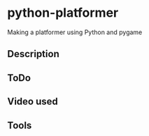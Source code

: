 # python-platformer
Making a platformer using Python and pygame



<h2>Description</h2>


<h2>ToDo</h2>


<h2>Video used</h2>

<h2>Tools</h2>

